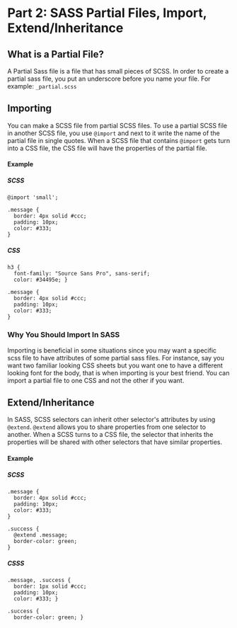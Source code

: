 # Part 2: SASS Partial Files, Import, Extend/Inheritance

## What is a Partial File?
A Partial Sass file is a file that has small pieces of SCSS. In order to create 
a partial sass file, you put an underscore before you name your file. For 
example: `_partial.scss`

## Importing

You can make a SCSS file from partial SCSS files. To use a partial SCSS file in
another SCSS file, you use `@import` and next to it write the name of the partial
file in single quotes. When a SCSS file that contains `@import` gets turn into a 
CSS file, the CSS file will have the properties of the partial file.

#### Example

##### SCSS
```
@import 'small';

.message {
  border: 4px solid #ccc;
  padding: 10px;
  color: #333;
}
```
##### CSS
```
h3 {
  font-family: "Source Sans Pro", sans-serif;
  color: #34495e; }
  
.message {
  border: 4px solid #ccc;
  padding: 10px;
  color: #333;
}
```
### Why You Should Import In SASS

Importing is beneficial in some situations since you may want a specific scss file to
have attributes of some partial sass files. For instance, say you want two familiar looking
CSS sheets but you want one to have a different looking font for the body, that is when importing
is your best friend. You can import a partial file to one CSS and not the other if you want.

## Extend/Inheritance

In SASS, SCSS selectors can inherit other selector's attributes by using `@extend`. `@extend` allows
you to share properties from one selector to another. When a SCSS turns to a CSS file, the selector
that inherits the properties will be shared with other selectors that have similar properties.

#### Example

##### SCSS
```
.message {
  border: 4px solid #ccc;
  padding: 10px;
  color: #333;
}

.success {
  @extend .message;
  border-color: green;
}
```
##### CSSS
```
.message, .success {
  border: 1px solid #ccc;
  padding: 10px;
  color: #333; }

.success {
  border-color: green; }
```